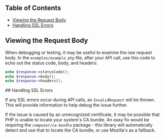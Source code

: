 ## Table of Contents

* [Viewing the Request Body](#request-body)
* [Handling SSL Errors](#ssl-errors)

<a name="request-body"></a>
## Viewing the Request Body

When debugging or testing, it may be useful to examine the raw request body. In the `examples/example.php` file, after your API call, use this code to echo out the status code, body, and headers:

```php
echo $response->statusCode();
echo $response->body();
echo $response->headers();
```

<a name="ssl-errors">
## Handling SSL Errors

If any SSL errors occur during API calls, an `InvalidRequest` will be thrown. This will provide information to help debug the issue further.

If the issue is caused by an unrecognized certificate, it may be possible that PHP is unable to locate your system's CA bundle. An easy fix would be requiring the `composer/ca-bundle` package - this library will automatically detect and use that to locate the CA bundle, or use Mozilla's as a fallback.
